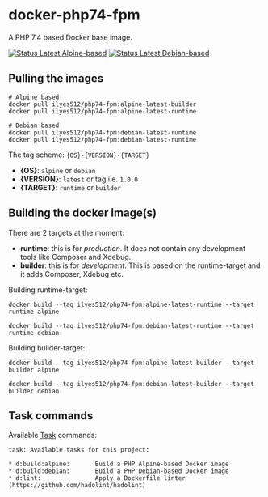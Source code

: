 # docker-php74-fpm

A PHP 7.4 based Docker base image.

[![Status Latest Alpine-based](https://github.com/Ilyes512/docker-php74-fpm/workflows/Build%20latest%20Alpine%20images/badge.svg)](https://github.com/Ilyes512/docker-php74-fpm/actions?query=workflow%3A%22Build+latest+Alpine+images%22)
[![Status Latest Debian-based](https://github.com/Ilyes512/docker-php74-fpm/workflows/Build%20latest%20Debian%20images/badge.svg)](https://github.com/Ilyes512/docker-php74-fpm/actions?query=workflow%3A%22Build+latest+Debian+images%22)

## Pulling the images

```
# Alpine based
docker pull ilyes512/php74-fpm:alpine-latest-builder
docker pull ilyes512/php74-fpm:alpine-latest-runtime

# Debian based
docker pull ilyes512/php74-fpm:debian-latest-runtime
docker pull ilyes512/php74-fpm:debian-latest-runtime
```

The tag scheme: `{OS}-{VERSION}-{TARGET}`

- **{OS}**: `alpine` or `debian`
- **{VERSION}**: `latest` or tag i.e. `1.0.0`
- **{TARGET}**: `runtime` or `builder`

## Building the docker image(s)

There are 2 targets at the moment:

  - **runtime**: this is for *production*. It does not contain any development tools like Composer and Xdebug.
  - **builder**: this is for *development*. This is based on the runtime-target and it adds Composer, Xdebug etc.

Building runtime-target:

```
docker build --tag ilyes512/php74-fpm:alpine-latest-runtime --target runtime alpine

docker build --tag ilyes512/php74-fpm:debian-latest-runtime --target runtime debian
```

Building builder-target:

```
docker build --tag ilyes512/php74-fpm:alpine-latest-builder --target builder alpine

docker build --tag ilyes512/php74-fpm:debian-latest-builder --target builder debian
```

## Task commands

Available [Task](https://taskfile.dev/#/) commands:

```
task: Available tasks for this project:

* d:build:alpine:       Build a PHP Alpine-based Docker image
* d:build:debian:       Build a PHP Debian-based Docker image
* d:lint:               Apply a Dockerfile linter (https://github.com/hadolint/hadolint)
```